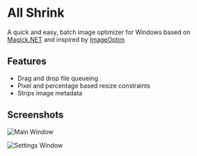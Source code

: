 # All Shrink
A quick and easy, batch image optimizer for Windows based on [Magick.NET](https://magick.codeplex.com/) and inspired by [ImageOptim](https://imageoptim.com/)

## Features
- Drag and drop file queueing
- Pixel and percentage based resize constraints
- Strips image metadata

## Screenshots

![Main Window](http://allshrink.com/images/screenshot-main.png)

![Settings Window](http://allshrink.com/images/screenshot-settings.png)
